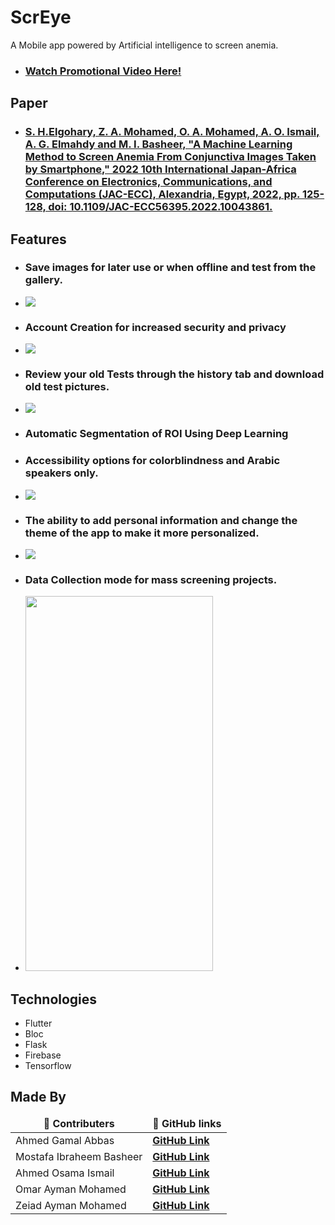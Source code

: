 # ScrEye

A Mobile app powered by Artificial intelligence to screen anemia.
- ### [Watch Promotional Video Here!](https://youtu.be/fMulzrbFoP8)


## Paper
- ### [S. H.Elgohary, Z. A. Mohamed, O. A. Mohamed, A. O. Ismail, A. G. Elmahdy and M. I. Basheer, "A Machine Learning Method to Screen Anemia From Conjunctiva Images Taken by Smartphone," 2022 10th International Japan-Africa Conference on Electronics, Communications, and Computations (JAC-ECC), Alexandria, Egypt, 2022, pp. 125-128, doi: 10.1109/JAC-ECC56395.2022.10043861.](https://ieeexplore.ieee.org/document/10043861)



## Features

* ### Save images for later use or when offline and test from the gallery.
*  ![](https://i.imgur.com/xPbPSMK.gif)

* ### Account Creation for increased security and privacy
*  ![](https://i.imgur.com/w6VNxX7.gif)
  
* ### Review your old Tests through the history tab and download old test pictures.
* ![](https://i.imgur.com/TLMptjV.gif)

* ### Automatic Segmentation of ROI Using Deep Learning

* ### Accessibility options for colorblindness and Arabic speakers only.
*  ![](https://i.imgur.com/5O5Cu55.gif)
  
* ### The ability to add personal information and change the theme of the app to make it more personalized.
*  ![](https://i.imgur.com/qJjLViK.gif)
  
* ### Data Collection mode for mass screening projects.
* <img src="https://i.imgur.com/gO7qno7.png" width="300" height="600" />

## Technologies

* Flutter
* Bloc
* Flask
* Firebase
* Tensorflow

## Made By
<table>
  <thead align="center">
    <tr border: none;>
      <td><b>🧑 Contributers</b></td>
      <td><b>🔗 GitHub links</b></td>
    </tr>
  </thead>
  <tbody>
     <tr>
      <td>Ahmed Gamal Abbas</td>
      <td><a href="https://github.com/Ahmed-gamal-elmahdy"><b>GitHub Link</b></a></td>
    </tr>
    <tr>
      <td>Mostafa Ibraheem Basheer</td>
      <td><a href="https://github.com/Mostafa-Ibraheem-basheer"><b>GitHub Link</b></a></td>
    </tr>
    <tr>
      <td>Ahmed Osama Ismail</td>
      <td><a href="https://github.com/ahmedosamaismail"><b>GitHub Link</b></a></td>
    </tr>
    <tr>
      <td>Omar Ayman Mohamed</td>
      <td><a href="https://github.com/Omar-Ayman-Mohamed"><b>GitHub Link</b></a></td>
    </tr>
    <tr>
      <td>Zeiad Ayman Mohamed</td>
      <td><a href="https://github.com/Zeyad-Ayman-Mohamed"><b>GitHub Link</b></a></td>
    </tr>
    <tr>
  </tbody>
</table>
